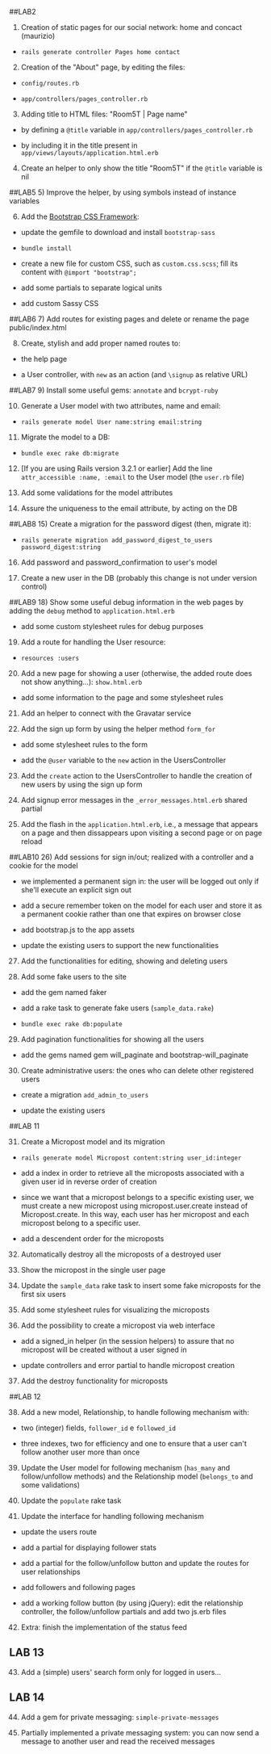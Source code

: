 ##LAB2
1) Creation of static pages for our social network: home and concact (maurizio)

	
- `rails generate controller Pages home contact`
	
2) Creation of the "About" page, by editing the files:

- `config/routes.rb`
 	
- `app/controllers/pages_controller.rb`
	
3) Adding title to HTML files: "Room5T | Page name"

- by defining a `@title` variable in `app/controllers/pages_controller.rb`
	
- by including it in the title present in `app/views/layouts/application.html.erb`

4) Create an helper to only show the title "Room5T" if the `@title` variable is nil

##LAB5
5) Improve the helper, by using symbols instead of instance variables

6) Add the [Bootstrap CSS Framework](http://twitter.github.com/bootstrap/ "Twitter Bootstrap"):

- update the gemfile to download and install `bootstrap-sass`

- `bundle install`

- create a new file for custom CSS, such as `custom.css.scss`; fill its content with `@import "bootstrap";`

- add some partials to separate logical units

- add custom Sassy CSS

##LAB6
7) Add routes for existing pages and delete or rename the page public/index.html

8) Create, stylish and add proper named routes to:

- the help page

- a User controller, with  `new` as an action (and `\signup` as relative URL)

##LAB7
9) Install some useful gems: `annotate` and `bcrypt-ruby`

10) Generate a User model with two attributes, name and email:

- `rails generate model User name:string email:string`

11) Migrate the model to a DB:

- `bundle exec rake db:migrate`

12) \[If you are using Rails version 3.2.1 or earlier\] Add the line `attr_accessible :name, :email` to the User model (the `user.rb` file)

13) Add some validations for the model attributes

14) Assure the uniqueness to the email attribute, by acting on the DB

##LAB8
15) Create a migration for the password digest (then, migrate it):

- `rails generate migration add_password_digest_to_users password_digest:string`

16) Add password and password_confirmation to user's model

17) Create a new user in the DB (probably this change is not under version control)

##LAB9
18) Show some useful debug information in the web pages by adding the `debug` method to `application.html.erb`

- add some custom stylesheet rules for debug purposes

19) Add a route for handling the User resource:

- `resources :users`

20) Add a new page for showing a user (otherwise, the added route does not show anything...): `show.html.erb`

- add some information to the page and some stylesheet rules

21) Add an helper to connect with the Gravatar service

22) Add the sign up form by using the helper method `form_for`

- add some stylesheet rules to the form

- add the `@user` variable to the `new` action in the UsersController

23) Add the `create` action to the UsersController to handle the creation of new users by using the sign up form

24) Add signup error messages in the `_error_messages.html.erb` shared partial

25) Add the flash in the `application.html.erb`, i.e., a message that appears on a page and then dissappears upon visiting a second page or on page reload

##LAB10
26) Add sessions for sign in/out; realized with a controller and a cookie for the model

- we implemented a permanent sign in: the user will be logged out only if she'll execute an explicit sign out

- add a secure remember token on the model for each user and store it as a permanent cookie rather than one that expires on browser close

- add bootstrap.js to the app assets

- update the existing users to support the new functionalities

27) Add the functionalities for editing, showing and deleting users

28) Add some fake users to the site

- add the gem named faker

- add a rake task to generate fake users (`sample_data.rake`)

- `bundle exec rake db:populate`

29) Add pagination functionalities for showing all the users

- add the gems named gem will_paginate and bootstrap-will_paginate

30) Create administrative users: the ones who can delete other registered users

- create a migration `add_admin_to_users`

- update the existing users

##LAB 11

31) Create a Micropost model and its migration

- `rails generate model Micropost content:string user_id:integer`

- add a index in order to retrieve all the microposts associated with a given user id in reverse order of creation

- since we want that a micropost belongs to a specific existing user, we must create a new micropost using micropost.user.create instead of Micropost.create. In this way, each user has her micropost and each micropost belong to a specific user.

- add a descendent order for the microposts

32) Automatically destroy all the microposts of a destroyed user

33) Show the micropost in the single user page

34) Update the `sample_data` rake task to insert some fake microposts for the first six users

35) Add some stylesheet rules for visualizing the microposts

36) Add the possibility to create a micropost via web interface

- add a signed_in helper (in the session helpers) to assure that no micropost will be created without a user signed in

- update controllers and error partial to handle micropost creation

37) Add the destroy functionality for microposts

##LAB 12

38) Add a new model, Relationship, to handle following mechanism with:

- two (integer) fields, `follower_id` e `followed_id`

- three indexes, two for efficiency and one to ensure that a user can't follow another user more than once

39) Update the User model for following mechanism (`has_many` and follow/unfollow methods) and the Relationship model (`belongs_to` and some validations)

40) Update the `populate` rake task

41) Update the interface for handling following mechanism

- update the users route

- add a partial for displaying follower stats

- add a partial for the follow/unfollow button and update the routes for user relationships

- add followers and following pages

- add a working follow button (by using jQuery): edit the relationship controller, the follow/unfollow partials and add two js.erb files

42) Extra: finish the implementation of the status feed

## LAB 13

43) Add a (simple) users' search form only for logged in users...

## LAB 14

44) Add a gem for private messaging: `simple-private-messages`

45) Partially implemented a private messaging system: you can now send a message to another user and read the received messages